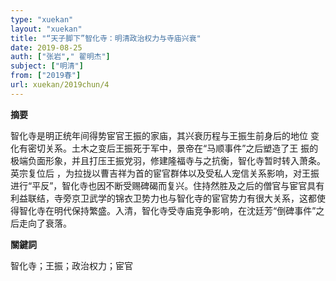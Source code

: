 ```yaml
---
type: "xuekan"
layout: "xuekan"
title: "“天子脚下”智化寺：明清政治权力与寺庙兴衰"
date: 2019-08-25
auth: ["张岩"," 翟明杰"]
subject: ["明清"]
from: ["2019春"]
url: xuekan/2019chun/4
---
```


**摘要**      

 智化寺是明正统年间得势宦官王振的家庙，其兴衰历程与王振生前身后的地位 变化有密切关系。土木之变后王振死于军中，景帝在“马顺事件”之后塑造了王 振的极端负面形象，并且打压王振党羽，修建隆福寺与之抗衡，智化寺暂时转入萧条。英宗复位后 ，为拉拢以曹吉祥为首的宦官群体以及受私人宠信关系影响，对王振 进行“平反”，智化寺也因不断受赐碑碣而复兴。住持然胜及之后的僧官与宦官具有利益联结，寺旁京卫武学的锦衣卫势力也与智化寺的宦官势力有很大关系，这都使得智化寺在明代保持繁盛。入清，智化寺受寺庙竞争影响，在沈廷芳“倒碑事件”之后走向了衰落。

**關鍵詞**

智化寺；王振；政治权力；宦官
